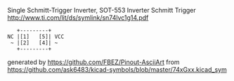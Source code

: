 Single Schmitt-Trigger Inverter, SOT-553
Inverter Schmitt Trigger
http://www.ti.com/lit/ds/symlink/sn74lvc1g14.pdf


	   +---------+
	NC |[1]   [5]| VCC
	 ~ |[2]   [4]| ~
	   +---------+


generated by https://github.com/FBEZ/Pinout-AsciiArt from https://github.com/ask6483/kicad-symbols/blob/master/74xGxx.kicad_sym